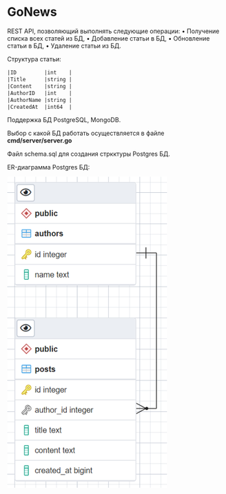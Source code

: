 # GoNews

REST API, позволяющий выполнять следующие операции: 
    • Получение списка всех статей из БД, 
    • Добавление статьи в БД, 
    • Обновление статьи в БД, 
    • Удаление статьи из БД.

Структура статьи:

	|ID         |int	|
	|Title      |string	|
	|Content    |string	|
	|AuthorID   |int	|
	|AuthorName |string	|
	|CreatedAt  |int64 	|

Поддержка БД PostgreSQL, MongoDB.

Выбор с какой БД работать осуществляется в файле **cmd/server/server.go**

Файл schema.sql для создания стркктуры Postgres БД.

ER-диаграмма Postgres БД:

![Alt text](ER.PNG)